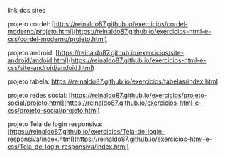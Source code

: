 link dos sites 

projeto cordel: [https://reinaldo87.github.io/exercicios/cordel-moderno/projeto.html](https://reinaldo87.github.io/exercicios-html-e-css/cordel-moderno/projeto.html)


projeto android: [https://reinaldo87.github.io/exercicios/site-android/andoid.html](https://reinaldo87.github.io/exercicios-html-e-css/site-android/andoid.html)


projeto tabela: https://reinaldo87.github.io/exercicios/tabelas/index.html 


projeto redes social: [https://reinaldo87.github.io/exercicios/projeto-social/projeto.html](https://reinaldo87.github.io/exercicios-html-e-css/projeto-social/projeto.html)


projeto Tela de login responsiva: [https://reinaldo87.github.io/exercicios/Tela-de-login-responsiva/index.html](https://reinaldo87.github.io/exercicios-html-e-css/Tela-de-login-responsiva/index.html)
